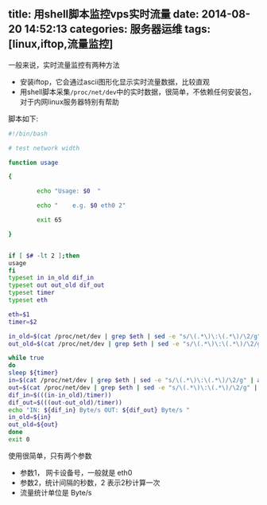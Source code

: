 title: 用shell脚本监控vps实时流量
date: 2014-08-20 14:52:13
categories: 服务器运维
tags: [linux,iftop,流量监控]
---
一般来说，实时流量监控有两种方法

* 安装iftop，它会通过ascii图形化显示实时流量数据，比较直观
* 用shell脚本采集`/proc/net/dev`中的实时数据，很简单，不依赖任何安装包，对于内网linux服务器特别有帮助

<!--more-->

脚本如下:

```bash
#!/bin/bash

# test network width

function usage

{

        echo "Usage: $0  "

        echo "    e.g. $0 eth0 2"

        exit 65

}


if [ $# -lt 2 ];then
usage
fi
typeset in in_old dif_in
typeset out out_old dif_out
typeset timer
typeset eth

eth=$1
timer=$2

in_old=$(cat /proc/net/dev | grep $eth | sed -e "s/\(.*\)\:\(.*\)/\2/g" | awk ' { print $1 }' )
out_old=$(cat /proc/net/dev | grep $eth | sed -e "s/\(.*\)\:\(.*\)/\2/g" | awk ' { print $9 }' )

while true
do
sleep ${timer}
in=$(cat /proc/net/dev | grep $eth | sed -e "s/\(.*\)\:\(.*\)/\2/g" | awk ' { print $1 }' )
out=$(cat /proc/net/dev | grep $eth | sed -e "s/\(.*\)\:\(.*\)/\2/g" | awk ' { print $9 }' )
dif_in=$(((in-in_old)/timer))
dif_out=$(((out-out_old)/timer))
echo "IN: ${dif_in} Byte/s OUT: ${dif_out} Byte/s "
in_old=${in}
out_old=${out}
done
exit 0
```

使用很简单，只有两个参数

+ 参数1， 网卡设备号，一般就是 eth0
+ 参数2，统计间隔的秒数，2 表示2秒计算一次
+ 流量统计单位是 Byte/s